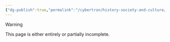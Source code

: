 ```yaml
---
{"dg-publish":true,"permalink":"/cybertron/history-society-and-culture/primus-unicron-and-gaea/"}
---
```

  
>[!warning] 
>This page is either entirely or partially incomplete. 

